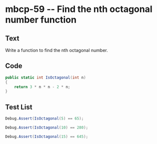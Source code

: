 # mbcp-59 -- Find the nth octagonal number function

## Text

Write a function to find the nth octagonal number.

## Code

```csharp
public static int IsOctagonal(int n) 
{ 
    return 3 * n * n - 2 * n; 
}
```

## Test List

```csharp
Debug.Assert(IsOctagonal(5) == 65);
```

```csharp
Debug.Assert(IsOctagonal(10) == 280);
```

```csharp
Debug.Assert(IsOctagonal(15) == 645);
```
